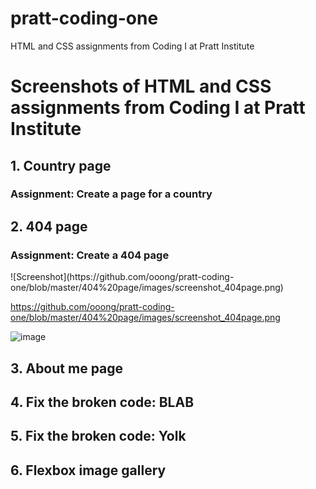 # pratt-coding-one
HTML and CSS assignments from Coding I at Pratt Institute 

<h1>Screenshots of HTML and CSS assignments from Coding I at Pratt Institute</h1>

<h2>1. Country page</h2>
<h3>Assignment: Create a page for a country</h3>


<h2>2. 404 page</h2>
<h3>Assignment: Create a 404 page</h3>
![Screenshot](https://github.com/ooong/pratt-coding-one/blob/master/404%20page/images/screenshot_404page.png)


https://github.com/ooong/pratt-coding-one/blob/master/404%20page/images/screenshot_404page.png


![image](https://static.pexels.com/photos/132715/pexels-photo-132715.jpeg)

<h2>3. About me page</h2>
<h3></h3>



<h2>4. Fix the broken code: BLAB</h2>
<h3></h3>




<h2>5. Fix the broken code: Yolk</h2>
<h3></h3>




<h2>6. Flexbox image gallery</h2>
<h3></h3>
